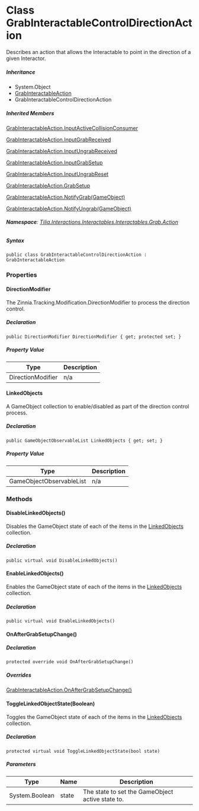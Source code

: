 # Class GrabInteractableControlDirectionAction

Describes an action that allows the Interactable to point in the direction of a given Interactor.

##### Inheritance

* System.Object
* [GrabInteractableAction]
* GrabInteractableControlDirectionAction

##### Inherited Members

[GrabInteractableAction.InputActiveCollisionConsumer]

[GrabInteractableAction.InputGrabReceived]

[GrabInteractableAction.InputUngrabReceived]

[GrabInteractableAction.InputGrabSetup]

[GrabInteractableAction.InputUngrabReset]

[GrabInteractableAction.GrabSetup]

[GrabInteractableAction.NotifyGrab(GameObject)]

[GrabInteractableAction.NotifyUngrab(GameObject)]

###### **Namespace**: [Tilia.Interactions.Interactables.Interactables.Grab.Action]

##### Syntax

```
public class GrabInteractableControlDirectionAction : GrabInteractableAction
```

### Properties

#### DirectionModifier

The Zinnia.Tracking.Modification.DirectionModifier to process the direction control.

##### Declaration

```
public DirectionModifier DirectionModifier { get; protected set; }
```

##### Property Value

| Type | Description |
| --- | --- |
| DirectionModifier | n/a |

#### LinkedObjects

A GameObject collection to enable/disabled as part of the direction control process.

##### Declaration

```
public GameObjectObservableList LinkedObjects { get; set; }
```

##### Property Value

| Type | Description |
| --- | --- |
| GameObjectObservableList | n/a |

### Methods

#### DisableLinkedObjects()

Disables the GameObject state of each of the items in the [LinkedObjects] collection.

##### Declaration

```
public virtual void DisableLinkedObjects()
```

#### EnableLinkedObjects()

Enables the GameObject state of each of the items in the [LinkedObjects] collection.

##### Declaration

```
public virtual void EnableLinkedObjects()
```

#### OnAfterGrabSetupChange()

##### Declaration

```
protected override void OnAfterGrabSetupChange()
```

##### Overrides

[GrabInteractableAction.OnAfterGrabSetupChange()]

#### ToggleLinkedObjectState(Boolean)

Toggles the GameObject state of each of the items in the [LinkedObjects] collection.

##### Declaration

```
protected virtual void ToggleLinkedObjectState(bool state)
```

##### Parameters

| Type | Name | Description |
| --- | --- | --- |
| System.Boolean | state | The state to set the GameObject active state to. |

[GrabInteractableAction]: GrabInteractableAction.md
[GrabInteractableAction.InputActiveCollisionConsumer]: GrabInteractableAction.md#Tilia_Interactions_Interactables_Interactables_Grab_Action_GrabInteractableAction_InputActiveCollisionConsumer
[GrabInteractableAction.InputGrabReceived]: GrabInteractableAction.md#Tilia_Interactions_Interactables_Interactables_Grab_Action_GrabInteractableAction_InputGrabReceived
[GrabInteractableAction.InputUngrabReceived]: GrabInteractableAction.md#Tilia_Interactions_Interactables_Interactables_Grab_Action_GrabInteractableAction_InputUngrabReceived
[GrabInteractableAction.InputGrabSetup]: GrabInteractableAction.md#Tilia_Interactions_Interactables_Interactables_Grab_Action_GrabInteractableAction_InputGrabSetup
[GrabInteractableAction.InputUngrabReset]: GrabInteractableAction.md#Tilia_Interactions_Interactables_Interactables_Grab_Action_GrabInteractableAction_InputUngrabReset
[GrabInteractableAction.GrabSetup]: GrabInteractableAction.md#Tilia_Interactions_Interactables_Interactables_Grab_Action_GrabInteractableAction_GrabSetup
[GrabInteractableAction.NotifyGrab(GameObject)]: GrabInteractableAction.md#Tilia_Interactions_Interactables_Interactables_Grab_Action_GrabInteractableAction_NotifyGrab_GameObject_
[GrabInteractableAction.NotifyUngrab(GameObject)]: GrabInteractableAction.md#Tilia_Interactions_Interactables_Interactables_Grab_Action_GrabInteractableAction_NotifyUngrab_GameObject_
[Tilia.Interactions.Interactables.Interactables.Grab.Action]: README.md
[LinkedObjects]: GrabInteractableControlDirectionAction.md#LinkedObjects
[LinkedObjects]: GrabInteractableControlDirectionAction.md#LinkedObjects
[GrabInteractableAction.OnAfterGrabSetupChange()]: GrabInteractableAction.md#Tilia_Interactions_Interactables_Interactables_Grab_Action_GrabInteractableAction_OnAfterGrabSetupChange
[LinkedObjects]: GrabInteractableControlDirectionAction.md#LinkedObjects
